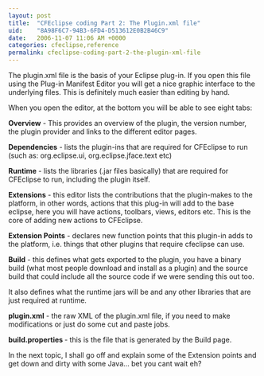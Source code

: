 ```yaml
---
layout: post
title:  "CFEclipse coding Part 2: The Plugin.xml file"
uid:	"8A98F6C7-94B3-6FD4-D513612E0B2B46C9"
date:   2006-11-07 11:06 AM +0000
categories: cfeclipse,reference
permalink: cfeclipse-coding-part-2-the-plugin-xml-file
---
```

The plugin.xml file is the basis of your Eclipse plug-in. If you open this file using the Plug-in Manifest Editor you will get a nice graphic interface to the underlying files. This is definitely much easier than editing by hand.

When you open the editor, at the bottom you will be able to see eight tabs:

<strong>Overview</strong> - This provides an overview of the plugin, the version number, the plugin provider and links to the different editor pages.

<strong>Dependencies</strong> - lists the plugin-ins that are required for CFEclipse to run (such as: org.eclipse.ui, org.eclipse.jface.text etc)

<strong>Runtime</strong> - lists the libraries (.jar files basically) that are required for CFEclipse to run, including the plugin itself.

<strong>Extensions</strong> -  this editor lists the contributions that the plugin-makes to the platform, in other words, actions that this plug-in will add to the base eclipse, here you will have actions, toolbars, views, editors etc. This is the core of adding new actions to CFEclipse.

<strong>Extension Points</strong> - declares new function points that this plugin-in adds to the platform, i.e. things that other plugins that require cfeclipse can use.


<strong>Build</strong> - this defines what gets exported to the plugin, you have a binary build (what most people download and install as a plugin) and the source build that could include all the source code if we were sending this out too.

It also defines what the runtime jars will be and any other libraries that are just required at runtime.

<strong>plugin.xml</strong> - the raw XML of the plugin.xml file, if you need to make modifications or just do some cut and paste jobs. 

<strong>build.properties </strong>-  this is the file that is generated by the Build page.

In the next topic, I shall go off and explain some of the Extension points and get down and dirty with some Java... bet you cant wait eh?